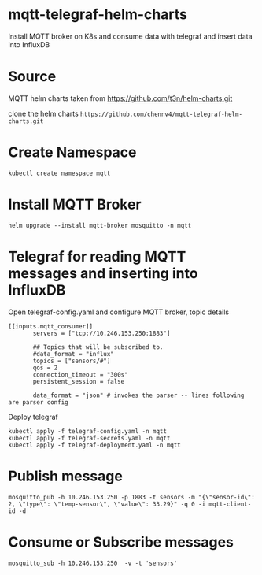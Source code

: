# mqtt-telegraf-helm-charts
Install MQTT broker on K8s and consume data with telegraf and insert data into InfluxDB

# Source
MQTT helm charts taken from  https://github.com/t3n/helm-charts.git

clone the helm charts 
``` https://github.com/chennv4/mqtt-telegraf-helm-charts.git ```

# Create Namespace
```kubectl create namespace mqtt```

# Install MQTT Broker
```helm upgrade --install mqtt-broker mosquitto -n mqtt```

# Telegraf for reading MQTT messages and inserting into InfluxDB
Open telegraf-config.yaml and configure MQTT broker, topic details
```
[[inputs.mqtt_consumer]]
       servers = ["tcp://10.246.153.250:1883"]

       ## Topics that will be subscribed to.
       #data_format = "influx"
       topics = ["sensors/#"]
       qos = 2
       connection_timeout = "300s"
       persistent_session = false

       data_format = "json" # invokes the parser -- lines following are parser config

```

Deploy telegraf

```
kubectl apply -f telegraf-config.yaml -n mqtt
kubectl apply -f telegraf-secrets.yaml -n mqtt
kubectl apply -f telegraf-deployment.yaml -n mqtt
```
# Publish message 
```mosquitto_pub -h 10.246.153.250 -p 1883 -t sensors -m "{\"sensor-id\": 2, \"type\": \"temp-sensor\", \"value\": 33.29}" -q 0 -i mqtt-client-id -d```

# Consume or Subscribe messages
```mosquitto_sub -h 10.246.153.250  -v -t 'sensors'```

